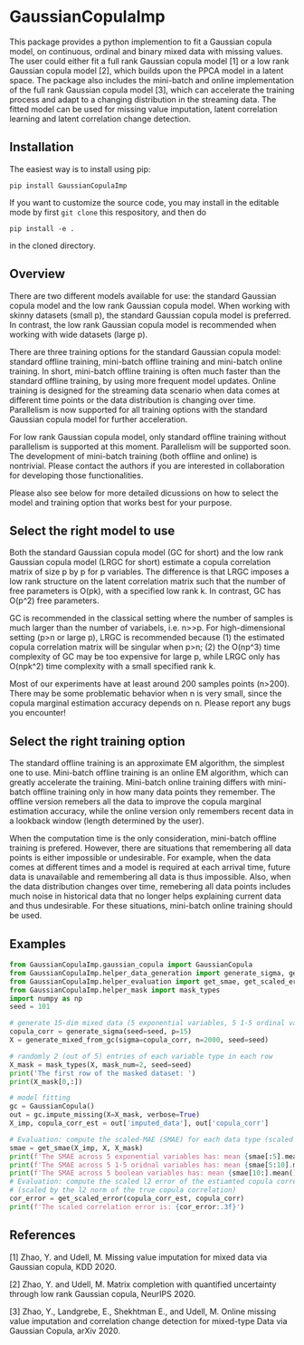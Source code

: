 # GaussianCopulaImp
This package provides a python implemention to fit a Gaussian copula model, on continuous, ordinal and binary mixed data with missing values. The user could either fit a full rank Gaussian copula model [1] or a low rank Gaussian copula model [2], which builds upon the PPCA model in a latent space. The package also includes the mini-batch and online implementation of the full rank Gaussian copula model [3], which can accelerate the training process and adapt to a changing distribution in the streaming data. The fitted model can be used for missing value imputation, latent correlation learning and latent correlation change detection.

## Installation

The easiest way is to install using pip: 

`
pip install GaussianCopulaImp
` 

If you want to customize the source code, you may install in the editable mode by first `git clone` this respository, and then do

`
pip install -e .
`

in the cloned directory.

## Overview

There are two different models available for use: the standard Gaussian copula model and the low rank Gaussian copula model. When working with skinny datasets (small p), the standard Gaussian copula model is preferred. In contrast, the low rank Gaussian copula model is recommended when working with wide datasets (large p). 

There are three training options for the standard Gaussian copula model: standard offline training, mini-batch offline training and mini-batch online training. In short, mini-batch offline training is often much faster than the standard offline training, by using more frequent model updates. Online training is designed for the streaming data scenario when data comes  at different time points or the data distribution is changing over time. Parallelism is now supported for all training options with the standard Gaussian copula model for further acceleration. 

For low rank Gaussian copula model, only standard offline training without parallelism is supported at this moment. Parallelism will be supported soon. The development of mini-batch training (both offline and online) is nontrivial. Please contact the authors if you are interested in collaboration for developing those functionalities.

Please also see below for more detailed dicussions on how to select the model and training option that works best for your purpose.

## Select the right model to use
Both the standard Gaussian copula model (GC for short) and the low rank Gaussian copula model (LRGC for short) estimate a copula correlation matrix of size p by p for p variables. The difference is that LRGC imposes a low rank structure on the latent correlation matrix such that the number of free parameters is O(pk), with a specified low rank k. In contrast, GC has O(p^2) free parameters.

GC is recommended in the classical setting where the number of samples is much larger than the number of variabels, i.e. n>>p. 
For high-dimensional setting (p>n or large p), LRGC is recommended because (1) the estimated copula correlation matrix will be singular when p>n; (2) the O(np^3) time complexity of GC may be too expensive for large p, while LRGC only has O(npk^2) time complexity with a small specified rank k.

Most of our experiments have at least around 200 samples points (n>200). There may be some problematic behavior when n is very small, since the copula marginal estimation accuracy depends on n. Please report any bugs you encounter!

## Select the right training option
The standard offline training is an approximate EM algorithm, the simplest one to use. Mini-batch offline training is an online EM algorithm, which can greatly accelerate the training. Mini-batch online training differs with mini-batch offline training only in how many data points they remember. The offline version remebers all the data to improve the copula marginal estimation accuracy, while the online version only remembers recent data in a lookback window (length determined by the user).

When the computation time is the only consideration, mini-batch offline training is prefered. However, there are situations that remembering all data points is either impossible or undesirable. For example, when the data comes at different times and a model is required at each arrival time, future data is unavailable and remembering all data is thus impossible. Also, when the data distribution changes over time, remebering all data points includes much noise in historical data that no longer helps explaining current data and thus undesirable. For these situations, mini-batch online training should be used.

## Examples 
```python
from GaussianCopulaImp.gaussian_copula import GaussianCopula
from GaussianCopulaImp.helper_data_generation import generate_sigma, generate_mixed_from_gc
from GaussianCopulaImp.helper_evaluation import get_smae, get_scaled_error
from GaussianCopulaImp.helper_mask import mask_types
import numpy as np
seed = 101

# generate 15-dim mixed data (5 exponential variables, 5 1-5 ordinal variables and 5 boolean variables) 
copula_corr = generate_sigma(seed=seed, p=15)
X = generate_mixed_from_gc(sigma=copula_corr, n=2000, seed=seed)

# randomly 2 (out of 5) entries of each variable type in each row
X_mask = mask_types(X, mask_num=2, seed=seed)
print('The first row of the masked dataset: ')
print(X_mask[0,:])

# model fitting 
gc = GaussianCopula()
out = gc.impute_missing(X=X_mask, verbose=True)
X_imp, copula_corr_est = out['imputed_data'], out['copula_corr']

# Evaluation: compute the scaled-MAE (SMAE) for each data type (scaled by MAE of median imputation) 
smae = get_smae(X_imp, X, X_mask)
print(f'The SMAE across 5 exponential variables has: mean {smae[:5].mean():.3f} and std {smae[:5].std():.3f}')
print(f'The SMAE across 5 1-5 oridnal variables has: mean {smae[5:10].mean():.3f} and std {smae[5:10].std():.3f}')
print(f'The SMAE across 5 boolean variables has: mean {smae[10:].mean():.3f} and std {smae[10:].std():.3f}')
# Evaluation: compute the scaled l2 error of the estiamted copula correlation matrix 
# (scaled by the l2 norm of the true copula correlation) 
cor_error = get_scaled_error(copula_corr_est, copula_corr)
print(f'The scaled correlation error is: {cor_error:.3f}')
```



## References
[1] Zhao, Y. and Udell, M. Missing value imputation for mixed data via Gaussian copula, KDD 2020.

[2] Zhao, Y. and Udell, M. Matrix completion with quantified uncertainty through low rank Gaussian copula, NeurIPS 2020.

[3] Zhao, Y., Landgrebe, E., Shekhtman E., and Udell, M. Online missing value imputation and correlation change detection for mixed-type Data via Gaussian Copula, arXiv 2020.
